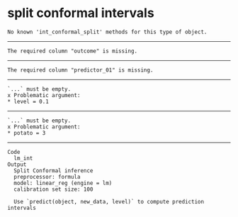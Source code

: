# split conformal intervals

    No known 'int_conformal_split' methods for this type of object.

---

    The required column "outcome" is missing.

---

    The required column "predictor_01" is missing.

---

    `...` must be empty.
    x Problematic argument:
    * level = 0.1

---

    `...` must be empty.
    x Problematic argument:
    * potato = 3

---

    Code
      lm_int
    Output
      Split Conformal inference
      preprocessor: formula 
      model: linear_reg (engine = lm) 
      calibration set size: 100 
      
      Use `predict(object, new_data, level)` to compute prediction intervals

